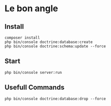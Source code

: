 # Le bon angle

## Install ##

```
composer install
php bin/console doctrine:database:create
php bin/console doctrine:schema:update --force
 ```

## Start ##

```
php bin/console server:run
```

## Usefull Commands ##

```
php bin/console doctrine:database:drop --force
```
